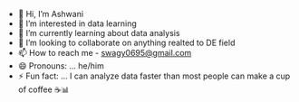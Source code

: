 - 👋 Hi, I’m Ashwani 
- 👀 I’m interested in data learning 
- 🌱 I’m currently learning about data analysis 
- 💞️ I’m looking to collaborate on anything realted to DE field 
- 📫 How to reach me - swagy0695@gmail.com
- 😄 Pronouns: ... he/him
- ⚡ Fun fact: ... I can analyze data faster than most people can make a cup of coffee ☕📊

<!---
Swagy026/Swagy026 is a ✨ special ✨ repository because its `README.md` (this file) appears on your GitHub profile.
You can click the Preview link to take a look at your changes.
--->
